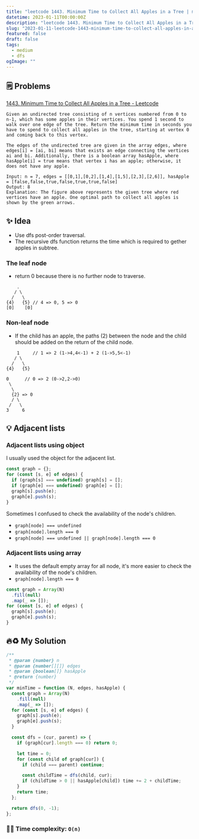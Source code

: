 ```yaml
---
title: "leetcode 1443. Minimum Time to Collect All Apples in a Tree | medium | dfs"
datetime: 2023-01-11T00:00:00Z
description: "leetcode 1443. Minimum Time to Collect All Apples in a Tree | javascript  | medium | dfs"
slug: "2023-01-11-leetcode-1443-minimum-time-to-collect-all-apples-in-a-tree"
featured: false
draft: false
tags:
  - medium
  - dfs
ogImage: ""
---
```


## 🗒️ Problems

[1443. Minimum Time to Collect All Apples in a Tree - Leetcode](https://leetcode.com/problems/minimum-time-to-collect-all-apples-in-a-tree/)

```
Given an undirected tree consisting of n vertices numbered from 0 to n-1, which has some apples in their vertices. You spend 1 second to walk over one edge of the tree. Return the minimum time in seconds you have to spend to collect all apples in the tree, starting at vertex 0 and coming back to this vertex.

The edges of the undirected tree are given in the array edges, where edges[i] = [ai, bi] means that exists an edge connecting the vertices ai and bi. Additionally, there is a boolean array hasApple, where hasApple[i] = true means that vertex i has an apple; otherwise, it does not have any apple.
```

```
Input: n = 7, edges = [[0,1],[0,2],[1,4],[1,5],[2,3],[2,6]], hasApple = [false,false,true,false,true,true,false]
Output: 8
Explanation: The figure above represents the given tree where red vertices have an apple. One optimal path to collect all apples is shown by the green arrows.
```

## ✨ Idea

- Use dfs post-order traversal.
- The recursive dfs function returns the time which is required to gether apples in subtree.

### The leaf node

- return 0 because there is no further node to traverse.

```
    .
   / \
  /   \
{4}   {5} // 4 => 0, 5 => 0
[0]    [0]
```

### Non-leaf node

- If the child has an apple, the paths (2) between the node and the child should be added on the return of the child node.

```
    1     // 1 => 2 (1->4,4<-1) + 2 (1->5,5<-1)
   / \
  /   \
{4}   {5}
```

```
0      // 0 => 2 (0->2,2->0)
 \
  \
  {2} => 0
  / \
 /   \
3     6
```

## 💡 Adjacent lists

### Adjacent lists using object

I usually used the object for the adjacent list.

```javascript
const graph = {};
for (const [s, e] of edges) {
  if (graph[s] === undefined) graph[s] = [];
  if (graph[e] === undefined) graph[e] = [];
  graph[s].push(e);
  graph[e].push(s);
}
```

Sometimes I confused to check the availability of the node's children.

- `graph[node] === undefined`
- `graph[node].length === 0`
- `graph[node] === undefined || graph[node].length === 0`

### Adjacent lists using array

- It uses the default empty array for all node, it's more easier to check the availability of the node's children.
- `graph[node].length === 0`

```javascript
const graph = Array(N)
  .fill(null)
  .map(_ => []);
for (const [s, e] of edges) {
  graph[s].push(e);
  graph[e].push(s);
}
```

## 🔥♻️ My Solution

```javascript
/**
 * @param {number} n
 * @param {number[][]} edges
 * @param {boolean[]} hasApple
 * @return {number}
 */
var minTime = function (N, edges, hasApple) {
  const graph = Array(N)
    .fill(null)
    .map(_ => []);
  for (const [s, e] of edges) {
    graph[s].push(e);
    graph[e].push(s);
  }

  const dfs = (cur, parent) => {
    if (graph[cur].length === 0) return 0;

    let time = 0;
    for (const child of graph[cur]) {
      if (child === parent) continue;

      const childTime = dfs(child, cur);
      if (childTime > 0 || hasApple[child]) time += 2 + childTime;
    }
    return time;
  };

  return dfs(0, -1);
};
```

### 🙆‍♂️ Time complexity: `O(n)`
